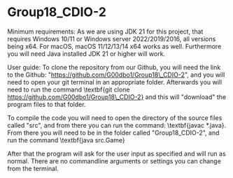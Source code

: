# Group18_CDIO-2


Minimum requirements:
As we are using JDK 21 for this project, that requires Windows 10/11 or Windows server 2022/2019/2016, all versions being x64. For macOS, macOS 11/12/13/14 x64 works as well. Furthermore you will need Java installed JDK 21 or higher will work. 

User guide:
To clone the repository from our Github, you will need the link to the Github: "https://github.com/G00dbo1/Group18\_CDIO-2", and you will need to open your git terminal in an appropriate folder. Afterwards you will need to run the command \textbf{git clone https://github.com/G00dbo1/Group18\_CDIO-2} and this will "download" the program files to that folder.

To compile the code you will need to open the directory of the source files called "src", and from there you can run the command: \textbf{javac *.java}. From there you will need to be in the folder called "Group18\_CDIO-2", and run the command \textbf{java src.Game}

After that the program will ask for the user input as specified and will run as normal. There are no commandline arguments or settings you can change from the terminal.
